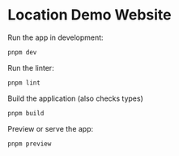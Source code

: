 # Location Demo Website

Run the app in development:

```bash
pnpm dev
```

Run the linter:

```bash
pnpm lint
```

Build the application (also checks types)

```bash
pnpm build
```

Preview or serve the app:

```bash
pnpm preview
```
